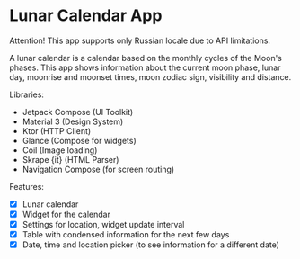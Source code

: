 # Lunar Calendar App
Attention! This app supports only Russian locale due to API limitations.

A lunar calendar is a calendar based on the monthly cycles of the Moon's phases. 
This app shows information about the current moon phase, lunar day, moonrise and moonset times, moon zodiac sign, visibility and distance.

Libraries:
- Jetpack Compose (UI Toolkit)
- Material 3 (Design System)
- Ktor (HTTP Client)
- Glance (Compose for widgets)
- Coil (Image loading)
- Skrape {it} (HTML Parser)
- Navigation Compose (for screen routing)

Features:
- [X] Lunar calendar
- [X] Widget for the calendar
- [X] Settings for location, widget update interval
- [X] Table with condensed information for the next few days
- [X] Date, time and location picker (to see information for a different date)
